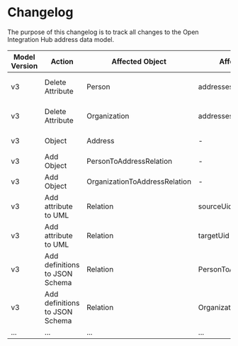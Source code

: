# Changelog

The purpose of this changelog is to track all changes to the Open Integration Hub address data model.

|Model Version|Action|Affected Object|Affected Attribute|Old Type|New Type|updated at|
|---|---|---|---|---|---|---|
|v3|Delete Attribute|Person|addresses|array of address objects|-|2018-01-01|
|v3|Delete Attribute|Organization|addresses|array of address objects|-|2018-01-01|
|v3| Object|Address|-|-|-|2018-07-01|
|v3|Add Object|PersonToAddressRelation|-|-|-|2018-07-01|
|v3|Add Object|OrganizationToAddressRelation|-|-|-|2018-07-01|
|v3|Add attribute to UML|Relation|sourceUid|-|-|2019-01-01|
|v3|Add attribute to UML|Relation|targetUid|-|-|2019-01-01|
|v3|Add definitions to JSON Schema|Relation|PersonToAddressRelation|-|-|2019-01-01|
|v3|Add definitions to JSON Schema|Relation|OrganizationToAddressRelation|-|-|2019-01-01|
|...|...|...|...|...|...|...|